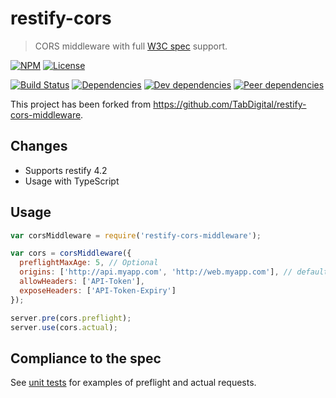 # restify-cors

> CORS middleware with full [W3C spec](www.w3.org/TR/cors) support.

[![NPM](http://img.shields.io/npm/v/restify-cors.svg?style=flat)](https://npmjs.org/package/restify-cors-middleware)
[![License](http://img.shields.io/npm/l/restify-cors.svg?style=flat)](https://github.com/TabDigital/restify-cors-middleware)

[![Build Status](http://img.shields.io/travis/ManuelRauber/restify-cors.svg?style=flat)](http://travis-ci.org/ManuelRauber/restify-cors)
[![Dependencies](http://img.shields.io/david/ManuelRauber/restify-cors.svg?style=flat)](https://david-dm.org/ManuelRauber/restify-cors)
[![Dev dependencies](http://img.shields.io/david/dev/ManuelRauber/restify-cors.svg?style=flat)](https://david-dm.org/ManuelRauber/restify-cors)
[![Peer dependencies](http://img.shields.io/david/peer/ManuelRauber/restify-cors.svg?style=flat)](https://david-dm.org/ManuelRauber/restify-cors)

This project has been forked from https://github.com/TabDigital/restify-cors-middleware.

## Changes

* Supports restify 4.2
* Usage with TypeScript

## Usage

```js
var corsMiddleware = require('restify-cors-middleware');

var cors = corsMiddleware({
  preflightMaxAge: 5, // Optional
  origins: ['http://api.myapp.com', 'http://web.myapp.com'], // defaults to ['*'] to allow all origins
  allowHeaders: ['API-Token'],
  exposeHeaders: ['API-Token-Expiry']
});

server.pre(cors.preflight);
server.use(cors.actual);
```

## Compliance to the spec

See [unit tests](https://github.com/ManuelRauber/restify-cors/tree/master/test)
for examples of preflight and actual requests.
